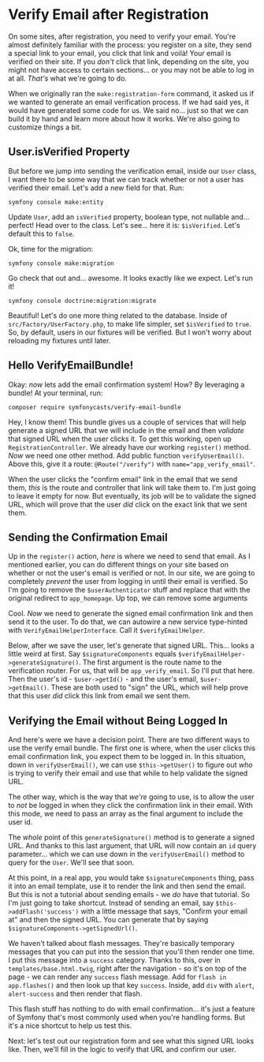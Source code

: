 # Verify Email after Registration

On some sites, after registration, you need to verify your email. You're almost
definitely familiar with the process: you register on a site, they send a special
link to your email, you click that link and voilà! Your email is verified on their
site. If you *don't* click that link, depending on the site, you might not have access
to certain sections... or you may not be able to log in at all. *That's* what
we're going to do.

When we originally ran the `make:registration-form` command, it asked us if we wanted
to generate an email verification process. If we had said yes, it would have generated
some code for us. We said no... just so that we can build it by hand and learn more
about how it works. We're also going to customize things a bit.

## User.isVerified Property

But before we jump into sending the verification email, inside our `User` class,
I want there to be some way that we can track whether or not a user has verified
their email. Let's add a new field for that. Run:

```terminal
symfony console make:entity
```

Update `User`, add an `isVerified` property, boolean type, not nullable and...
perfect! Head over to the class. Let's see... here it is: `$isVerified`. Let's
default this to `false`.

Ok, time for the migration:

```terminal
symfony console make:migration
```

Go check that out and... awesome. It looks exactly like we expect. Let's run it!

```terminal
symfony console doctrine:migration:migrate
```

Beautiful! Let's do one more thing related to the database. Inside of
`src/Factory/UserFactory.php`, to make life simpler, set `$isVerified` to `true`.
So, by default, users in our fixtures will be verified. But I won't worry about
reloading my fixtures until later.

## Hello VerifyEmailBundle!

Okay: *now* lets add the email confirmation system! How? By leveraging a bundle!
At your terminal, run:

```terminal
composer require symfonycasts/verify-email-bundle
```

Hey, I know them! This bundle gives us a couple of services that will help
generate a signed URL that we will include in the email and then *validate* that
signed URL when the user clicks it. To get this working, open up
`RegistrationController`. We already have our working `register()` method.
*Now* we need one other method. Add public function `verifyUserEmail()`. Above this,
give it a route: `@Route("/verify")` with `name="app_verify_email"`.

When the user clicks the "confirm email" link in the email that we send them,
*this* is the route and controller that link will take them to. I'm just going to
leave it empty for now. But eventually, its job will be to validate the signed URL,
which will prove that the user *did* click on the exact link that we sent them.

## Sending the Confirmation Email

Up in the `register()` action, *here* is where we need to send that email.
As I mentioned earlier, you can do different things on your site based on
whether or not the user's email is verified or not. In our site, we are going to
completely *prevent* the user from logging in until their email is verified. So I'm
going to remove the `$userAuthenticator` stuff and replace that with the original
redirect to `app_homepage`. Up top, we can remove some arguments

Cool. *Now* we need to generate the signed email confirmation link and then send
it to the user. To do that, we can autowire a new service type-hinted with
`VerifyEmailHelperInterface`. Call it `$verifyEmailHelper`.

Below, after we save the user, let's generate that signed URL. This... looks a little
weird at first. Say `$signatureComponents` equals
`$verifyEmailHelper->generateSignature()`. The first argument is the route name
to the verification router. For us, that will be `app_verify_email`. So I'll put
that here. Then the user's id - `$user->getId()` - and the user's email,
`$user->getEmail()`. These are both used to "sign" the URL, which will help
prove that this user *did* click this link from email we sent them.

## Verifying the Email without Being Logged In

And here's were we have a decision point. There are two different ways to use the
verify email bundle. The first one is where, when the user clicks this email
confirmation link, you expect them to be logged in. In this situation, down in
`verifyUserEmail()`, we can use `$this->getUser()` to figure out *who* is trying
to verify their email and use that while to help validate the signed URL.

The other way, which is the way that *we're* going to use, is to allow the user to
*not* be logged in when they click the confirmation link in their email. With this
mode, we need to pass an array as the final argument to include the user id.

The *whole* point of this `generateSignature()` method is to generate a signed URL.
And thanks to this last argument, that URL will now contain an `id` query parameter...
which we can use down in the `verifyUserEmail()` method to query for the `User`.
We'll see that soon.

At this point, in a real app, you would take `$signatureComponents` thing, pass
it into an email template, use it to render the link and then send the email. But
this is not a tutorial about sending emails - we *do* have that tutorial. So I'm
just going to take shortcut. Instead of sending an email, say `$this->addFlash('success')`
with a little message that says, "Confirm your email at" and then the signed URL.
You can generate that by saying `$signatureComponents->getSignedUrl()`.

We haven't talked about flash messages. They're basically temporary messages that
you can put into the session that you'll then render one time. I put this message
into a `success` category. Thanks to this, over in `templates/base.html.twig`, right
after the navigation - so it's on top of the page - we can render any `success`
flash message. Add for `flash in app.flashes()` and then look up that key `success`.
Inside, add `div` with `alert`, `alert-success` and then render that flash.

This flash stuff has nothing to do with email confirmation... it's just a
feature of Symfony that's most commonly used when you're handling forms. But it's
a nice shortcut to help us test this.

Next: let's test out our registration form and see what this signed URL looks like.
Then, we'll fill in the logic to verify that URL and confirm our user.
